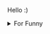 

Hello :)  <details>

<summary>For Funny</summary>




<!--START_SECTION:waka-->
![Code Time](http://img.shields.io/badge/Code%20Time-78%20hrs%209%20mins-blue)

![Profile Views](http://img.shields.io/badge/Profile%20Views-1-blue)

![Lines of code](https://img.shields.io/badge/From%20Hello%20World%20I%27ve%20Written-494%20Thousand%20lines%20of%20code-blue)

**🐱 My GitHub Data** 

> 🏆 403 Contributions in the Year 2022
 > 
> 📦 72.5 kB Used in GitHub's Storage 
 > 
> 💼 Opted to Hire
 > 
> 📜 45 Public Repositories 
 > 
> 🔑 0 Private Repositories  
 > 
**I'm a Night 🦉** 

```text
🌞 Morning    54 commits     ███░░░░░░░░░░░░░░░░░░░░░░   14.36% 
🌆 Daytime    126 commits    ████████░░░░░░░░░░░░░░░░░   33.51% 
🌃 Evening    96 commits     ██████░░░░░░░░░░░░░░░░░░░   25.53% 
🌙 Night      100 commits    ██████░░░░░░░░░░░░░░░░░░░   26.6%

```
📅 **I'm Most Productive on Friday** 

```text
Monday       70 commits     ████░░░░░░░░░░░░░░░░░░░░░   18.62% 
Tuesday      37 commits     ██░░░░░░░░░░░░░░░░░░░░░░░   9.84% 
Wednesday    55 commits     ███░░░░░░░░░░░░░░░░░░░░░░   14.63% 
Thursday     55 commits     ███░░░░░░░░░░░░░░░░░░░░░░   14.63% 
Friday       76 commits     █████░░░░░░░░░░░░░░░░░░░░   20.21% 
Saturday     36 commits     ██░░░░░░░░░░░░░░░░░░░░░░░   9.57% 
Sunday       47 commits     ███░░░░░░░░░░░░░░░░░░░░░░   12.5%

```


📊 **This Week I Spent My Time On** 

```text
⌚︎ Time Zone: Europe/Istanbul

💬 Programming Languages: 
JavaScript               19 hrs 59 mins      ██████████████████░░░░░░░   72.65% 
CSS                      2 hrs 58 mins       ██░░░░░░░░░░░░░░░░░░░░░░░   10.84% 
MDX                      2 hrs 19 mins       ██░░░░░░░░░░░░░░░░░░░░░░░   8.46% 
TypeScript               56 mins             ░░░░░░░░░░░░░░░░░░░░░░░░░   3.4% 
JSON                     26 mins             ░░░░░░░░░░░░░░░░░░░░░░░░░   1.6%

🐱‍💻 Projects: 
halid.dev                26 hrs 31 mins      ████████████████████████░   96.41% 
todo-app                 30 mins             ░░░░░░░░░░░░░░░░░░░░░░░░░   1.85% 
alexandru-main           28 mins             ░░░░░░░░░░░░░░░░░░░░░░░░░   1.74%

```

**I Mostly Code in JavaScript** 

```text
JavaScript               17 repos            ███████████░░░░░░░░░░░░░░   45.95% 
HTML                     7 repos             ████░░░░░░░░░░░░░░░░░░░░░   18.92% 
CSS                      6 repos             ████░░░░░░░░░░░░░░░░░░░░░   16.22% 
Swift                    5 repos             ███░░░░░░░░░░░░░░░░░░░░░░   13.51% 
SCSS                     1 repo              ░░░░░░░░░░░░░░░░░░░░░░░░░   2.7%

```



 Last Updated on 17/07/2022 18:51:22 UTC
<!--END_SECTION:waka-->

</details>
